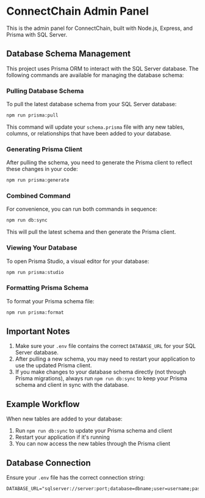 # ConnectChain Admin Panel

This is the admin panel for ConnectChain, built with Node.js, Express, and Prisma with SQL Server.

## Database Schema Management

This project uses Prisma ORM to interact with the SQL Server database. The following commands are available for managing the database schema:

### Pulling Database Schema

To pull the latest database schema from your SQL Server database:

```bash
npm run prisma:pull
```

This command will update your `schema.prisma` file with any new tables, columns, or relationships that have been added to your database.

### Generating Prisma Client

After pulling the schema, you need to generate the Prisma client to reflect these changes in your code:

```bash
npm run prisma:generate
```

### Combined Command

For convenience, you can run both commands in sequence:

```bash
npm run db:sync
```

This will pull the latest schema and then generate the Prisma client.

### Viewing Your Database

To open Prisma Studio, a visual editor for your database:

```bash
npm run prisma:studio
```

### Formatting Prisma Schema

To format your Prisma schema file:

```bash
npm run prisma:format
```

## Important Notes

1. Make sure your `.env` file contains the correct `DATABASE_URL` for your SQL Server database.
2. After pulling a new schema, you may need to restart your application to use the updated Prisma client.
3. If you make changes to your database schema directly (not through Prisma migrations), always run `npm run db:sync` to keep your Prisma schema and client in sync with the database.

## Example Workflow

When new tables are added to your database:

1. Run `npm run db:sync` to update your Prisma schema and client
2. Restart your application if it's running
3. You can now access the new tables through the Prisma client

## Database Connection

Ensure your `.env` file has the correct connection string:

```
DATABASE_URL="sqlserver://server:port;database=dbname;user=username;password=password;trustServerCertificate=true"
```
